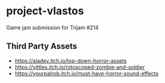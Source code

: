 # project-vlastos
Game jam submission for Trijam #214

## Third Party Assets
* https://aiadev.itch.io/top-down-horror-assets
* https://vittles.itch.io/rotoscoped-zombie-and-soldier
* https://yourpalrob.itch.io/must-have-horror-sound-effects
